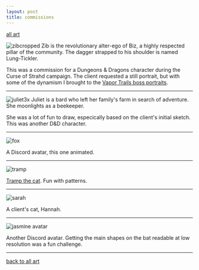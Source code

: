```yaml
---
layout: post
title: commissions
---
```

[all art](https://7cr.co/blog/art/)

![zibcropped](https://user-images.githubusercontent.com/11641991/203386618-2e148160-402e-4e2e-b462-108c0e9c41ed.png)
Zib is the revolutionary alter-ego of Biz, a highly respected pillar of the community. The dagger strapped to his shoulder is named Lung-Tickler.

This was a commission for a Dungeons & Dragons character during the Curse of Strahd campaign. The client requested a still portrait, but with some of the dynamism I brought to the [Vapor Trails boss portraits](https://7cr.co/blog/art/vaportrails).

---

![juliet3x](https://user-images.githubusercontent.com/11641991/203386415-d6497029-b399-416e-918d-05af5b5055d5.png)
Juliet is a bard who left her family's farm in search of adventure. She moonlights as a beekeeper.

She was a lot of fun to draw, especically based on the client's initial sketch. This was another D&D character.

---

![fox](https://user-images.githubusercontent.com/11641991/203386429-77c20bb8-85f9-4728-a2a1-30230e2552dc.gif)

A Discord avatar, this one animated.

---

![tramp](https://user-images.githubusercontent.com/11641991/203386438-9ef01df5-c749-4f2a-ac7d-d8921e19a907.png)

[Tramp the cat](https://www.instagram.com/t.rampers/). Fun with patterns.

---

![sarah](https://user-images.githubusercontent.com/11641991/203388969-ef03fb99-5a93-41c1-b41b-02fa91b26b5e.png)

A client's cat, Hannah.

---

![jasmine avatar](https://user-images.githubusercontent.com/11641991/203393829-87b1ea11-ede6-4a5e-815a-b0a962dc0a99.png)

Another Discord avatar. Getting the main shapes on the bat readable at low resolution was a fun challenge.

---

[back to all art](https://7cr.co/blog/art/)
